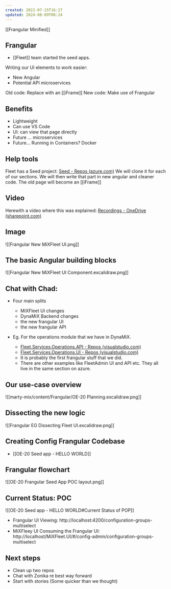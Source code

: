 ```yaml
---
created: 2022-07-15T16:27
updated: 2024-08-09T08:24
---
```

[[Frangular Minified]]

## Frangular

- [[Fleet]] team started the seed apps.

Writing our UI elements to work easier:
- New Angular
- Potential API microservices

Old code: Replace with an [[iFrame]]
New code: Make use of Frangular

## Benefits

- Lightweight
- Can use VS Code
- UI: can view that page directly
- Future ... microservices
- Future... Running in Containers? Docker

## Help tools

Fleet has a Seed project: [Seed - Repos (azure.com)](https://dev.azure.com/MiXTelematics/DynaMiX/_git/Seed)
We will clone it for each of our sections.
We will then write that part in new angular and cleaner code.
The old page will become an [[iFrame]]

## Video
Herewith a video where this was explained: [Recordings - OneDrive (sharepoint.com)](https://mixtelematics-my.sharepoint.com/personal/rudolf_dutoit_mixtelematics_com/_layouts/15/onedrive.aspx?id=%2Fpersonal%2Frudolf%5Fdutoit%5Fmixtelematics%5Fcom%2FDocuments%2FRecordings%2FFrangular%2D20220204%5F143258%2DMeeting%20Recording%2Emp4&parent=%2Fpersonal%2Frudolf%5Fdutoit%5Fmixtelematics%5Fcom%2FDocuments%2FRecordings)

## Image

![[Frangular New MiXFleet UI.png]]

## The basic Angular building blocks

![[Frangular New MiXFleet UI Component.excalidraw.png]]


## Chat with Chad:

- Four main splits
	- MiXFleet UI changes
	- DynaMiX Backend changes
	- the new frangular UI
	- the new frangular API

- Eg. For the operations module that we have in DynaMiX.
	- [Fleet.Services.Operations.API - Repos (visualstudio.com)](https://mixtelematics.visualstudio.com/Fleet/_git/Fleet.Services.Operations.API "https://mixtelematics.visualstudio.com/fleet/_git/fleet.services.operations.api")
	- [Fleet.Services.Operations.UI - Repos (visualstudio.com)](https://mixtelematics.visualstudio.com/Fleet/_git/Fleet.Services.Operations.UI "https://mixtelematics.visualstudio.com/fleet/_git/fleet.services.operations.ui")
	- It is probably the first frangular stuff that we did.
	- There are other examples like FleetAdmin UI and API etc. They all live in the same section on azure.

## Our use-case overview

![[marty-mix/content/Frangular/OE-20 Planning.excalidraw.png]]

## Dissecting the new logic

![[Frangular EG Dissecting Fleet UI.excalidraw.png]]

## Creating Config Frangular Codebase

- [[OE-20 Seed app - HELLO WORLD]]

## Frangular flowchart

![[OE-20 Frangular Seed App POC layout.png]]

## Current Status: POC

![[OE-20 Seed app - HELLO WORLD#Current Status of POP]]
- Frangular UI Viewing: http://localhost:4200/configuration-groups-multiselect
- MiXFleey UI Consuming the Frangular UI: http://localhost/MiXFleet.UI/#/config-admin/configuration-groups-multiselect

## Next steps

- Clean up two repos
- Chat with Zonika re best way forward
- Start with stories (Some quicker than we thought)
